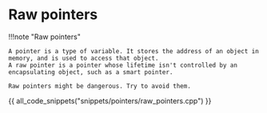 # Raw pointers

!!!note "Raw pointers"

    A pointer is a type of variable. It stores the address of an object in memory, and is used to access that object. 
    A raw pointer is a pointer whose lifetime isn't controlled by an encapsulating object, such as a smart pointer.

    Raw pointers might be dangerous. Try to avoid them.

{{ all_code_snippets("snippets/pointers/raw_pointers.cpp") }}




